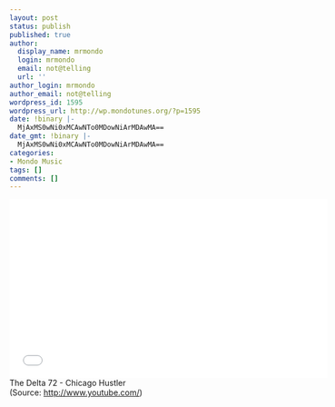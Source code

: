 ```yaml
---
layout: post
status: publish
published: true
author:
  display_name: mrmondo
  login: mrmondo
  email: not@telling
  url: ''
author_login: mrmondo
author_email: not@telling
wordpress_id: 1595
wordpress_url: http://wp.mondotunes.org/?p=1595
date: !binary |-
  MjAxMS0wNi0xMCAwNTo0MDowNiArMDAwMA==
date_gmt: !binary |-
  MjAxMS0wNi0xMCAwNTo0MDowNiArMDAwMA==
categories:
- Mondo Music
tags: []
comments: []
---
```

<iframe width="560" height="315" src="//www.youtube.com/embed/N6ZV_lZ4XHc" frameborder="0"> </iframe>
The Delta 72 - Chicago Hustler
<div class="attribution">(<span>Source:</span> <a href="http://www.youtube.com/">http://www.youtube.com/</a>)</div>
